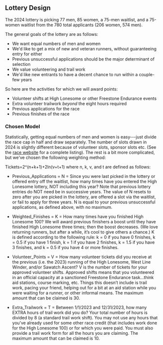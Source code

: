 ## Lottery Design

The 2024 lottery is picking 77 men, 85 women, a 75-men waitlist, and a 75-women waitlist from the 780 total applicants (206 women, 574 men). 

The general goals of the lottery are as follows:

* We want equal numbers of men and women
* We'd like to get a mix of new and veteran runners, without guaranteeing entry for either
* Previous unsuccessful applications should be the major determinant of selection
* We value volunteering and trail work
* We'd like new entrants to have a decent chance to run within a couple-few years

So here are the activities for which we will award points:

* Volunteer shifts at High Lonesome or other Freestone Endurance events
* Extra volunteer trailwork *beyond* the eight hours required
* Previous applications for the race
* Previous finishes of the race


### Chosen Model

Statistically, getting equal numbers of men and women is easy---just divide the race cap in half and draw separately. The number of slots drawn in 2024 is slightly different because of volunteer slots, sponsor slots etc. (See the [race website](https://www.highlonesome100.com/general-registration-info) for a complete listing). The rest is a bit more complicated, but we've chosen the following weighting method: 

Tickets=2^(n+k+1)+2ln(v+t+1) where n, k, v, and t are defined as follows:

* Previous_Applications = N = Since you were last picked in the lottery or offered entry off the waitlist, how many times have you entered the High Lonesome lottery, NOT including this year? Note that previous lottery entries do NOT need be in successive years. The value of N resets to zero after you are picked in the lottery, are offered a slot via the waitlist, or fail to apply for three years. N is equal to your previous unsuccessful applications, as defined above, with no maximum.					


* Weighted_Finishes = K = How many times have you finished High Lonesome 100? We will award previous finishers a boost until they have finished High Lonesome three times; then the boost decreases. (We love returning runners, but after a while, it’s cool to give others a chance.) K is defined according to the following rule: k = 0 if you have 0 finishes, k = 0.5 if you have 1 finish, k = 1 if you have 2 finishes, k = 1.5 if you have 3 finishes, and k = 0.5 if you have 4 or more finishes.				

* Volunteer_Points = V = How many volunteer tickets did you receive at the previous (i.e. the 2023) running of the High Lonesome, West Line Winder, and/or Sawatch Ascent? V is the number of tickets for your approved volunteer shifts. Approved shifts means that you volunteered in an official capacity at a sanctioned Freestone Endurance task…think aid stations, course marking, etc. Things this doesn’t include is trail work, pacing your friend, helping out for a bit at an aid station while you were waiting for a runner, or other informal means. The maximum amount that can be claimed is 30.				

* Extra_Trailwork = T = Between 1/1/2023 and 12/31/2023, how many EXTRA hours of trail work did you do? Your total number of hours is divided by 8 (a standard trail work shift). You may not use any hours that you've already used for some other race credit (that includes work done for the High Lonesome 100) or for which you were paid. You must also provide a trail work form for all the hours you are claiming. The maximum amount that can be claimed is 10.	